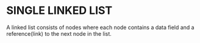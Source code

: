 # SINGLE LINKED LIST

A linked list consists of nodes where each node contains a data field and a reference(link) to the next node in the list.
